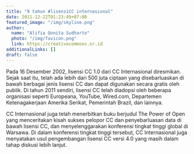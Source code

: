 ```yaml
---
title: "9 tahun #lisensiCC internasional"
date: 2011-12-22T01:23:49+07:00
featured_image: "/img/skyline.png"
author:
  name: "Alifia Qonita Sudharto"
  photo: "/img/favicon.png"
  link: https://creativecommons.or.id
additionalLinks: []
draft: false
---
```



Pada 16 Desember 2002, lisensi CC 1.0 dari CC Internasional diresmikan. Sejak saat itu, telah ada lebih dari 500 juta ciptaan yang disebarluaskan di bawah berbagai jenis lisensi CC dan dapat digunakan secara gratis oleh publik. Di tahun 2011 sendiri, lisensi CC telah diadopsi oleh beberapa organisasi seperti Europeana, YouTube, Wired.com, Departemen Ketenagakerjaan Amerika Serikat, Pemerintah Brazil, dan lainnya.

CC Internasional juga telah menerbitkan buku berjudul The Power of Open yang menceritakan kisah sukses pelopor CC dan penyebarluasan data di bawah lisensi CC, dan menyelenggarakan konferensi tingkat tinggi global di Warsawa. Di dalam konferensi tingkat tinggi tersebut, CC Internasional juga menyatakan usul pengembangan lisensi CC versi 4.0 yang masih dalam tahap diskusi lebih lanjut.